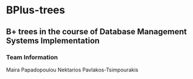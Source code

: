 # BPlus-trees

## B+ trees in the course of Database Management Systems Implementation

### Team Information
Maira Papadopoulou 
Nektarios Pavlakos-Tsimpourakis
